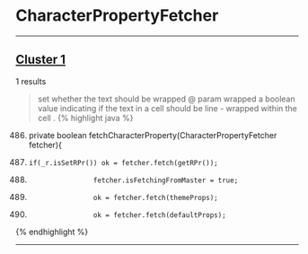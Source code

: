 # CharacterPropertyFetcher

***

## [Cluster 1](./1)
1 results
> set whether the text should be wrapped @ param wrapped a boolean value indicating if the text in a cell should be line - wrapped within the cell . 
{% highlight java %}
486. private boolean fetchCharacterProperty(CharacterPropertyFetcher fetcher){
489.     if(_r.isSetRPr()) ok = fetcher.fetch(getRPr());
501.                     fetcher.isFetchingFromMaster = true;
502.                     ok = fetcher.fetch(themeProps);
509.                     ok = fetcher.fetch(defaultProps);
{% endhighlight %}

***


